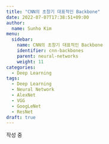 ```yaml
---
title: "CNN의 초창기 대표적인 Backbone"
date: 2022-07-07T17:38:51+09:00
author:
  name: Sunho Kim
menu:
  sidebar:
    name: CNN의 초창기 대표적인 Backbone
    identifier: cnn-backbones
    parent: neural-networks
    weight: 11
categories:
  - Deep Learning
tags:
  - Deep Learning
  - Neural Network
  - AlexNet
  - VGG
  - GoogLeNet
  - ResNet
draft: true
---
```


작성 중